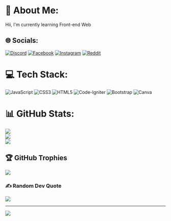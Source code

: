 # 💫 About Me:
Hii, I'm currently learning Front-end Web


## 🌐 Socials:
[![Discord](https://img.shields.io/badge/Discord-%237289DA.svg?logo=discord&logoColor=white)](https://discord.gg/assaulter#2744) [![Facebook](https://img.shields.io/badge/Facebook-%231877F2.svg?logo=Facebook&logoColor=white)](https://facebook.com/https://www.facebook.com/naja.incredibl/) [![Instagram](https://img.shields.io/badge/Instagram-%23E4405F.svg?logo=Instagram&logoColor=white)](https://www.instagram.com/ahm_naja/) [![Reddit](https://img.shields.io/badge/Reddit-%23FF4500.svg?logo=Reddit&logoColor=white)](https://www.reddit.com/user/-assaulter-) 

# 💻 Tech Stack:
![JavaScript](https://img.shields.io/badge/javascript-%23323330.svg?style=for-the-badge&logo=javascript&logoColor=%23F7DF1E) ![CSS3](https://img.shields.io/badge/css3-%231572B6.svg?style=for-the-badge&logo=css3&logoColor=white) ![HTML5](https://img.shields.io/badge/html5-%23E34F26.svg?style=for-the-badge&logo=html5&logoColor=white) ![Code-Igniter](https://img.shields.io/badge/CodeIgniter-%23EF4223.svg?style=for-the-badge&logo=codeIgniter&logoColor=white) ![Bootstrap](https://img.shields.io/badge/bootstrap-%23563D7C.svg?style=for-the-badge&logo=bootstrap&logoColor=white) ![Canva](https://img.shields.io/badge/Canva-%2300C4CC.svg?style=for-the-badge&logo=Canva&logoColor=white)
# 📊 GitHub Stats:
![](https://github-readme-stats.vercel.app/api?username=evermore6&theme=tokyonight&hide_border=false&include_all_commits=false&count_private=false)<br/>
![](https://github-readme-streak-stats.herokuapp.com/?user=evermore6&theme=tokyonight&hide_border=false)<br/>
![](https://github-readme-stats.vercel.app/api/top-langs/?username=evermore6&theme=tokyonight&hide_border=false&include_all_commits=false&count_private=false&layout=compact)

## 🏆 GitHub Trophies
![](https://github-profile-trophy.vercel.app/?username=evermore6&theme=tokyonight&no-frame=false&no-bg=true&margin-w=4)

### ✍️ Random Dev Quote
![](https://quotes-github-readme.vercel.app/api?type=horizontal&theme=tokyonight)

---
[![](https://visitcount.itsvg.in/api?id=evermore6&icon=0&color=0)](https://visitcount.itsvg.in)

<!-- Proudly created with GPRM ( https://gprm.itsvg.in ) -->
